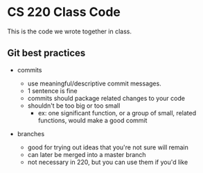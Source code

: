 CS 220 Class Code
=================

This is the code we wrote together in class.


## Git best practices

- commits
  - use meaningful/descriptive commit messages.
  - 1 sentence is fine
  - commits should package related changes to your code
  - shouldn't be too big or too small
    - ex: one significant function, or a group of small, related functions, would make a good commit

- branches
  - good for trying out ideas that you're not sure will remain
  - can later be merged into a master branch
  - not necessary in 220, but you can use them if you'd like

